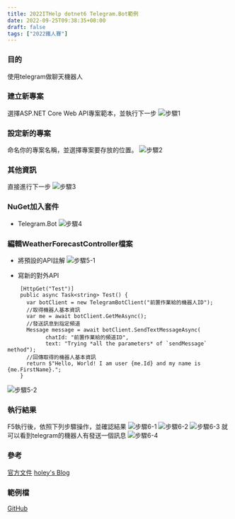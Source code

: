 ```yaml
---
title: 2022ITHelp dotnet6 Telegram.Bot範例
date: 2022-09-25T09:38:35+08:00
draft: false
tags: ["2022鐵人賽"]
---
```

### 目的
使用telegram做聊天機器人

### 建立新專案
選擇ASP.NET Core Web API專案範本，並執行下一步
![步驟1](https://user-images.githubusercontent.com/19286751/143255617-9964a993-becd-414b-aba2-632e99dd985d.png)
### 設定新的專案
命名你的專案名稱，並選擇專案要存放的位置。
![步驟2](https://user-images.githubusercontent.com/19286751/185736387-f949c425-98e2-4da5-9074-44680824fdcb.png)
### 其他資訊
直接進行下一步
![步驟3](https://user-images.githubusercontent.com/19286751/148767425-ef0c8469-3d95-4f86-87ca-1c47c5cd0791.png)
### NuGet加入套件
+ Telegram.Bot
![步驟4](https://user-images.githubusercontent.com/19286751/185736688-0a078210-5460-44c1-8238-657811f83b20.png)

### 編輯WeatherForecastController檔案
+ 將預設的API註解
![步驟5-1](https://user-images.githubusercontent.com/19286751/154978191-e218edc4-5df3-49ad-9b7b-c4ddfa9fcdb1.png)

+ 寫新的對外API
```
    [HttpGet("Test")]
    public async Task<string> Test() {
      var botClient = new TelegramBotClient("前置作業給的機器人ID");
      //取得機器人基本資訊
      var me = await botClient.GetMeAsync();
      //發送訊息到指定頻道
      Message message = await botClient.SendTextMessageAsync(
            chatId: "前置作業給的頻道ID",
            text: "Trying *all the parameters* of `sendMessage` method");
      //回傳取得的機器人基本資訊
      return $"Hello, World! I am user {me.Id} and my name is {me.FirstName}.";
    }
```
![步驟5-2](https://user-images.githubusercontent.com/19286751/185796426-63bc64b0-b5bb-4d3e-b838-867457a3e420.png)

### 執行結果
F5執行後，依照下列步驟操作，並確認結果
![步驟6-1](https://user-images.githubusercontent.com/19286751/154981306-58a41739-acac-448d-851f-b7d3666999b1.png)
![步驟6-2](https://user-images.githubusercontent.com/19286751/154981450-28bd0211-3653-4b03-9ab3-877b060deb97.png)
![步驟6-3](https://user-images.githubusercontent.com/19286751/185796900-cc33c1bd-778f-46fb-9d23-d7f0bc91432d.png)
就可以看到telegram的機器人有發送一個訊息
![步驟6-4](https://user-images.githubusercontent.com/19286751/185796931-3b654dcf-6aa2-4a89-8a2c-332fb0d52761.png)
### 參考
[官方文件](https://telegrambots.github.io/book/1/quickstart.html)
[holey's Blog](https://blog.holey.cc/2017/08/30/csharp-send-messages-by-telegram-bot/)
### 範例檔
[GitHub](https://github.com/CI-YU/2022-ITHelp/tree/main/TelegramBotExample)